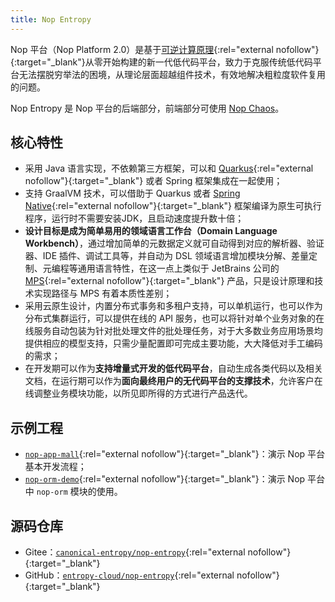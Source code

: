 ```yaml
---
title: Nop Entropy
---
```


Nop 平台（Nop Platform 2.0）是基于[可逆计算原理](https://zhuanlan.zhihu.com/p/64004026){:rel="external nofollow"}{:target="_blank"}从零开始构建的新一代低代码平台，致力于克服传统低代码平台无法摆脱穷举法的困境，从理论层面超越组件技术，有效地解决粗粒度软件复用的问题。

Nop Entropy 是 Nop 平台的后端部分，前端部分可使用 [Nop Chaos](/projects/nop-chaos/)。

## 核心特性

- 采用 Java 语言实现，不依赖第三方框架，可以和 [Quarkus](https://quarkus.io/){:rel="external nofollow"}{:target="_blank"} 或者 Spring 框架集成在一起使用；
- 支持 GraalVM 技术，可以借助于 Quarkus 或者 [Spring Native](https://docs.spring.io/spring-native/docs/current/reference/htmlsingle/){:rel="external nofollow"}{:target="_blank"} 框架编译为原生可执行程序，运行时不需要安装JDK，且启动速度提升数十倍；
- **设计目标是成为简单易用的领域语言工作台（Domain Language Workbench）**，通过增加简单的元数据定义就可自动得到对应的解析器、验证器、IDE 插件、调试工具等，并自动为 DSL 领域语言增加模块分解、差量定制、元编程等通用语言特性，在这一点上类似于 JetBrains 公司的 [MPS](https://www.jetbrains.com/mps/){:rel="external nofollow"}{:target="_blank"} 产品，只是设计原理和技术实现路径与 MPS 有着本质性差别；
- 采用云原生设计，内置分布式事务和多租户支持，可以单机运行，也可以作为分布式集群运行，可以提供在线的 API 服务，也可以将针对单个业务对象的在线服务自动包装为针对批处理文件的批处理任务，对于大多数业务应用场景均提供相应的模型支持，只需少量配置即可完成主要功能，大大降低对手工编码的需求；
- 在开发期可以作为**支持增量式开发的低代码平台**，自动生成各类代码以及相关文档，在运行期可以作为**面向最终用户的无代码平台的支撑技术**，允许客户在线调整业务模块功能，以所见即所得的方式进行产品迭代。

## 示例工程

- [`nop-app-mall`](https://gitee.com/canonical-entropy/nop-app-mall){:rel="external nofollow"}{:target="_blank"}：演示 Nop 平台基本开发流程；
- [`nop-orm-demo`](https://gitee.com/xyplayman/nop-orm-demo){:rel="external nofollow"}{:target="_blank"}：演示 Nop 平台中 `nop-orm` 模块的使用。

## 源码仓库

- Gitee：[`canonical-entropy/nop-entropy`](https://gitee.com/canonical-entropy/nop-entropy){:rel="external nofollow"}{:target="_blank"}
- GitHub：[`entropy-cloud/nop-entropy`](https://github.com/entropy-cloud/nop-entropy){:rel="external nofollow"}{:target="_blank"}

